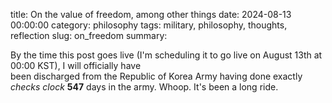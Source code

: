 title: On the value of freedom, among other things
date: 2024-08-13 00:00:00
category: philosophy
tags: military, philosophy, thoughts, reflection
slug: on_freedom
summary: 

By the time this post goes live (I'm scheduling it to go live on August 13th at 00:00 KST), I will officially have    
been discharged from the Republic of Korea Army having done exactly *checks clock*  **547** days in the army. Whoop. It's 
been a long ride. 
